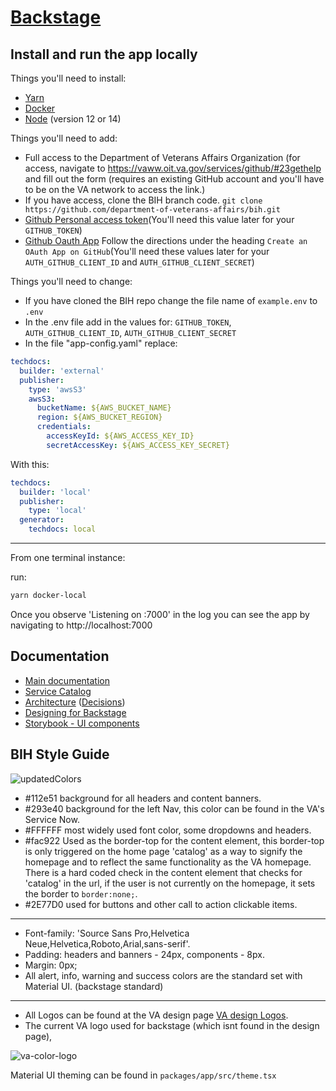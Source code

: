 # [Backstage](https://backstage.io)

## Install and run the app locally

Things you'll need to install:

- [Yarn](https://classic.yarnpkg.com/lang/en/docs/install/#mac-stable)
- [Docker](https://www.docker.com/get-started)
- [Node](https://nodejs.org/en/download/) (version 12 or 14)

Things you'll need to add:

- Full access to the Department of Veterans Affairs Organization (for access, navigate to https://vaww.oit.va.gov/services/github/#23gethelp and fill out the form (requires an existing GitHub account and you'll have to be on the VA network to access the link.)
- If you have access, clone the BIH branch code. ```git clone https://github.com/department-of-veterans-affairs/bih.git```
- [Github Personal access token](https://docs.github.com/en/authentication/keeping-your-account-and-data-secure/creating-a-personal-access-token)(You'll need this value later for your `GITHUB_TOKEN`) 
- [Github Oauth App](https://backstage.io/docs/auth/github/provider) Follow the directions under the heading `Create an OAuth App on GitHub`(You'll need these values later for your   `AUTH_GITHUB_CLIENT_ID` and `AUTH_GITHUB_CLIENT_SECRET`)

Things you'll need to change:

- If you have cloned the BIH repo change the file name of `example.env` to `.env`
- In the .env file add in the values for:
  `GITHUB_TOKEN`,
  `AUTH_GITHUB_CLIENT_ID`,
  `AUTH_GITHUB_CLIENT_SECRET`
- In the file "app-config.yaml" replace: 
```yml
techdocs:
  builder: 'external'
  publisher:
    type: 'awsS3'
    awsS3:
      bucketName: ${AWS_BUCKET_NAME}
      region: ${AWS_BUCKET_REGION}
      credentials:
        accessKeyId: ${AWS_ACCESS_KEY_ID}
        secretAccessKey: ${AWS_ACCESS_KEY_SECRET}
```
With this: 
```yml
techdocs:
  builder: 'local'
  publisher:
    type: 'local'
  generator:
    techdocs: local
```
---

From one terminal instance:

run:

```sh
yarn docker-local
```

Once you observe 'Listening on :7000' in the log you can see the app by navigating to http://localhost:7000

## Documentation

- [Main documentation](https://backstage.io/docs)
- [Service Catalog](https://backstage.io/docs/features/software-catalog/software-catalog-overview)
- [Architecture](https://backstage.io/docs/overview/architecture-overview) ([Decisions](https://backstage.io/docs/architecture-decisions/adrs-overview))
- [Designing for Backstage](https://backstage.io/docs/dls/design)
- [Storybook - UI components](https://backstage.io/storybook)

## BIH Style Guide

![updatedColors](https://user-images.githubusercontent.com/12993587/125858910-7961a44a-3ce8-4854-a1a3-fbc4809bb396.png)

- #112e51 background for all headers and content banners.
- #293e40 background for the left Nav, this color can be found in the VA's Service Now.
- #FFFFFF most widely used font color, some dropdowns and headers.
- #fac922 Used as the border-top for the content element, this border-top is only triggered on the home page 'catalog' as a way to signify the homepage and to reflect the same functionality as the VA homepage. There is a hard coded check in the content element that checks for 'catalog' in the url, if the user is not currently on the homepage, it sets the border to `border:none;`.
- #2E77D0 used for buttons and other call to action clickable items.

---

- Font-family: 'Source Sans Pro,Helvetica Neue,Helvetica,Roboto,Arial,sans-serif'.
- Padding: headers and banners - 24px, components - 8px.
- Margin: 0px;
- All alert, info, warning and success colors are the standard set with Material UI. (backstage standard)

---

- All Logos can be found at the VA design page [VA design Logos](https://design.va.gov/design/logos).
- The current VA logo used for backstage (which isnt found in the design page),

![va-color-logo](https://user-images.githubusercontent.com/12993587/125843344-a41587e3-2d0d-49bc-ab51-a0cffbe8ed0b.png)

Material UI theming can be found in `packages/app/src/theme.tsx`
